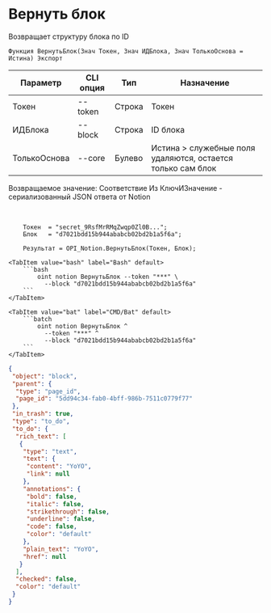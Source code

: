 ﻿---
sidebar_position: 2
---

# Вернуть блок
 Возвращает структуру блока по ID



`Функция ВернутьБлок(Знач Токен, Знач ИДБлока, Знач ТолькоОснова = Истина) Экспорт`

  | Параметр | CLI опция | Тип | Назначение |
  |-|-|-|-|
  | Токен | --token | Строка | Токен |
  | ИДБлока | --block | Строка | ID блока |
  | ТолькоОснова | --core | Булево | Истина > служебные поля удаляются, остается только сам блок |

  
  Возвращаемое значение:   Соответствие Из КлючИЗначение - сериализованный JSON ответа от Notion

<br/>




```bsl title="Пример кода"
    Токен  = "secret_9RsfMrRMqZwqp0Zl0B...";
    Блок   = "d7021bdd15b944ababcb02bd2b1a5f6a";

    Результат = OPI_Notion.ВернутьБлок(Токен, Блок);
```
    

 <Tabs>
  
    <TabItem value="bash" label="Bash" default>
        ```bash
            oint notion ВернутьБлок --token "***" \
              --block "d7021bdd15b944ababcb02bd2b1a5f6a"
        ```
    </TabItem>
  
    <TabItem value="bat" label="CMD/Bat" default>
        ```batch
            oint notion ВернутьБлок ^
              --token "***" ^
              --block "d7021bdd15b944ababcb02bd2b1a5f6a"
        ```
    </TabItem>
</Tabs>


```json title="Результат"
{
 "object": "block",
 "parent": {
  "type": "page_id",
  "page_id": "5dd94c34-fab0-4bff-986b-7511c0779f77"
 },
 "in_trash": true,
 "type": "to_do",
 "to_do": {
  "rich_text": [
   {
    "type": "text",
    "text": {
     "content": "YoYO",
     "link": null
    },
    "annotations": {
     "bold": false,
     "italic": false,
     "strikethrough": false,
     "underline": false,
     "code": false,
     "color": "default"
    },
    "plain_text": "YoYO",
    "href": null
   }
  ],
  "checked": false,
  "color": "default"
 }
}
```
